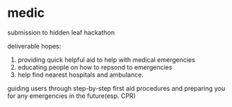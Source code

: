 # medic
submission to hidden leaf hackathon

deliverable hopes:
1. providing quick helpful aid to help with medical emergencies
2. educating people on how to repsond to emergencies
3. help find nearest hospitals and ambulance.

guiding users through step-by-step first aid procedures and preparing you for any emergencies in the future(esp. CPR)